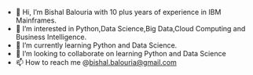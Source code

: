 - 👋 Hi, I’m Bishal Balouria with 10 plus years of experience in IBM Mainframes.
- 👀 I’m interested in Python,Data Science,Big Data,Cloud Computing and Business Intelligence.
- 🌱 I’m currently learning Python and Data Science.
- 💞️ I’m looking to collaborate on learning Python and Data Science
- 📫 How to reach me @bishal.balouria@gmail.com

